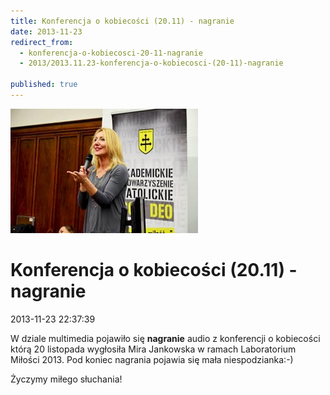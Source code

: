```yaml
---
title: Konferencja o kobiecości (20.11) - nagranie
date: 2013-11-23
redirect_from: 
  - konferencja-o-kobiecosci-20-11-nagranie
  - 2013/2013.11.23-konferencja-o-kobiecosci-(20-11)-nagranie

published: true
---
```



![/assets/posts/2013/2013-11-23-konferencja-o-kobiecosci-2011-nagranie/LM13_02.jpg](/assets/posts/2013/2013-11-23-konferencja-o-kobiecosci-2011-nagranie/LM13_02.jpg)

# Konferencja o kobiecości (20.11) - nagranie

<time>2013-11-23 22:37:39</time>



W dziale multimedia pojawiło się **nagranie** audio z konferencji o kobiecości którą 20 listopada wygłosiła Mira Jankowska w ramach Laboratorium Miłości 2013. Pod koniec nagrania pojawia się mała niespodzianka:-)


Życzymy miłego słuchania!


<!--{{json:{"created_date":"2013-11-23 22:37:39","publish_down":"2013-11-27 23:37:31","id":"5334"}}}-->
